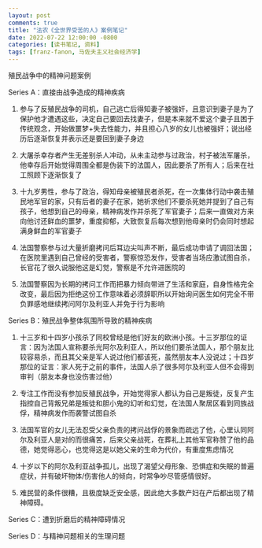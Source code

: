```yaml
---
layout: post
comments: true
title: "法农《全世界受苦的人》案例笔记"
date: 2022-07-22 12:00:00 -0800
categories: [读书笔记, 资料]
tags: [franz-fanon, 马佐夫主义社会经济学]
---
```


殖民战争中的精神问题案例

Series A：直接由战争造成的精神疾病

1. 参与了反殖民战争的司机，自己逃亡后得知妻子被强奸，且意识到妻子是为了保护他才遭遇这些，决定自己要回去找妻子，但是本来就不爱这个妻子且困于传统观念，开始做噩梦+失去性能力，并且担心八岁的女儿也被强奸；说出经历后逐渐恢复并表示还是要回到妻子身边

2. 大屠杀幸存者产生无差别杀人冲动，从未主动参与过政治，村子被法军屠杀，他幸存后开始觉得周围全都是伪装下的法国人，因此要杀了所有人；后来在社工照顾下逐渐恢复了

3. 十九岁男性，参与了政治，得知母亲被殖民者杀死，在一次集体行动中袭击殖民地军官的家，只有后者的妻子在家，她祈求他们不要杀死她并提到了自己有孩子，他想到自己的母亲，精神病发作并杀死了军官妻子；后来一直做对方来向他讨还鲜血的噩梦，重度抑郁，大致恢复后每次想到他母亲时仍会同时想起满身鲜血的军官妻子

4. 法国警察参与过大量折磨拷问后耳边尖叫声不断，最后成功申请了调回法国；在医院里遇到自己曾经的受害者，警察惊恐发作，受害者当场应激试图自杀，长官花了很久说服他这是幻觉，警察是不允许进医院的

5. 法国警察因为长期的拷问工作而把暴力倾向带进了生活和家庭，自身性格完全改变，最后因为拒绝这份工作意味着必须辞职所以开始询问医生如何完全不带负罪感地继续拷问阿尔及利亚人并免于行为影响

Series B：殖民战争整体氛围所导致的精神疾病

1. 十三岁和十四岁小孩杀了同校曾经是他们好友的欧洲小孩。十三岁那位的证言：因为法国人宣称要杀光阿尔及利亚人，所以他们要杀法国人，那个朋友比较容易杀，而且其父亲是军人说过他们都该死，虽然朋友本人没说过；十四岁那位的证言：家人死于之前的事件，法国人杀了很多阿尔及利亚人但不会得到审判（朋友本身也没伤害过他）

2. 专注工作而没有参加反殖民战争，开始觉得家人都认为自己是叛徒，反复产生指控自己背叛兄弟是叛徒和胆小鬼的幻听和幻觉，在法国人聚居区看到同族战俘，精神病发作而袭警试图自杀

3. 法国军官的女儿无法忍受父亲负责的拷问战俘的景象而疏远了他，心里认同阿尔及利亚人是对的而很痛苦，后来父亲战死，在葬礼上其他军官称赞了他的品德，她觉得恶心，也觉得这是以她父亲的生命为代价，有重度焦虑情况

4. 十岁以下的阿尔及利亚战争孤儿，出现了渴望父母形象、恐惧症和失眠的普遍症状，并有破坏物体/伤害他人的倾向，时常争吵尽管感情很好。

5. 难民营的条件很糟，且极度缺乏安全感，因此绝大多数产妇在产后都出现了精神障碍。

Series C：遭到折磨后的精神障碍情况

Series D：与精神问题相关的生理问题
